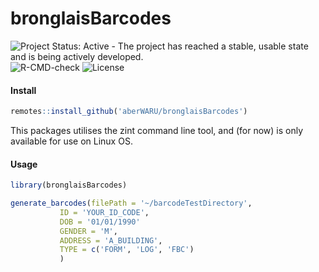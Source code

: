 # bronglaisBarcodes

![Project Status: Active - The project has reached a stable, usable state and is being actively developed.](http://www.repostatus.org/badges/latest/active.svg) ![R-CMD-check](https://github.com/aberWARU/bronglaisBarcodes/workflows/R-CMD-check/badge.svg?branch=master) ![License](https://img.shields.io/badge/license-GNU%20GPL%20v3.0-blue.svg "GNU GPL v3.0")


#### Install

```r
remotes::install_github('aberWARU/bronglaisBarcodes')
```

This packages utilises the zint command line tool, and (for now) is only available for use on Linux OS. 


#### Usage

```R
library(bronglaisBarcodes)

generate_barcodes(filePath = '~/barcodeTestDirectory',
           ID = 'YOUR_ID_CODE',
           DOB = '01/01/1990'
           GENDER = 'M',
           ADDRESS = 'A_BUILDING',
           TYPE = c('FORM', 'LOG', 'FBC')
           )
```


